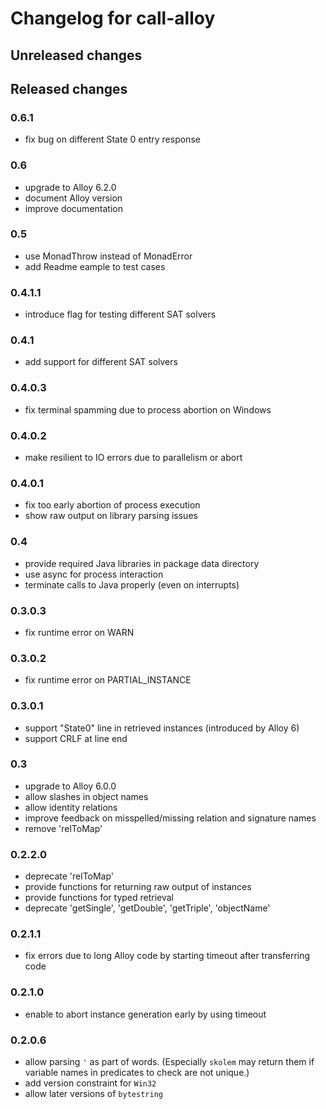 # Changelog for call-alloy

## Unreleased changes

## Released changes

### 0.6.1

- fix bug on different State 0 entry response

### 0.6

- upgrade to Alloy 6.2.0
- document Alloy version
- improve documentation

### 0.5

- use MonadThrow instead of MonadError
- add Readme eample to test cases

### 0.4.1.1

- introduce flag for testing different SAT solvers

### 0.4.1

- add support for different SAT solvers

### 0.4.0.3

- fix terminal spamming due to process abortion on Windows

### 0.4.0.2

- make resilient to IO errors due to parallelism or abort

### 0.4.0.1

- fix too early abortion of process execution
- show raw output on library parsing issues

### 0.4

- provide required Java libraries in package data directory
- use async for process interaction
- terminate calls to Java properly (even on interrupts)

### 0.3.0.3

- fix runtime error on WARN

### 0.3.0.2

- fix runtime error on PARTIAL_INSTANCE

### 0.3.0.1

- support "State0" line in retrieved instances (introduced by Alloy 6)
- support CRLF at line end

### 0.3

- upgrade to Alloy 6.0.0
- allow slashes in object names
- allow identity relations
- improve feedback on misspelled/missing relation and signature names
- remove 'relToMap'

### 0.2.2.0

- deprecate 'relToMap'
- provide functions for returning raw output of instances
- provide functions for typed retrieval
- deprecate 'getSingle', 'getDouble', 'getTriple', 'objectName'

### 0.2.1.1

- fix errors due to long Alloy code by starting timeout after transferring code

### 0.2.1.0

- enable to abort instance generation early by using timeout

### 0.2.0.6

- allow parsing `'` as part of words.
  (Especially `skolem` may return them if variable names in predicates to check
  are not unique.)
- add version constraint for `Win32`
- allow later versions of `bytestring`
